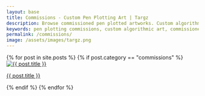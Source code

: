 ```yaml
---
layout: base
title: Commissions - Custom Pen Plotting Art | Targz
description: Browse commissioned pen plotted artworks. Custom algorithmic art pieces created for clients, showcasing personalized Op Art and generative designs.
keywords: pen plotting commissions, custom algorithmic art, commissioned generative art, bespoke op art, personalized pen plotting
permalink: /commissions/
image: /assets/images/targz.png
---
```




<section class="home-grid commissions-grid">
    {% for post in site.posts %} {% if post.category == "commissions" %}
    <article class="home-item">
        <a href="{{ post.url | relative_url }}">
            <img src="{{ post.image | relative_url }}" alt="{{ post.title }}" />
            <p>{{ post.title }}</p>
        </a>
    </article>
    {% endif %} {% endfor %}
</section>